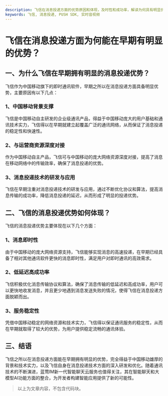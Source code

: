 ```yaml
---
description: 飞信在消息投递方面的优势原因和体现，及时性和成功率，解读为何具有明显优势
keywords: 飞信, 消息投递, PUSH SDK, 实时音视频
---
```

# 飞信在消息投递方面为何能在早期有明显的优势？

## 一、为什么飞信在早期拥有明显的消息投递优势？

飞信作为中国移动旗下的即时通讯软件，早期之所以在消息投递方面具备明显优势，主要原因有以下几点：

### 1、中国移动背景支撑
飞信是中国移动自主研发的企业级通讯产品，得益于中国移动庞大的用户基础和通讯技术实力，飞信得以在早期就建立起覆盖广泛的通讯网络，从而保证了消息投递的稳定性和快速性。

### 2、与运营商资源深度对接
作为中国移动自主产品，飞信可与中国移动的庞大网络资源深度对接，提高了消息在移动网络中的传输效率，确保了消息投递的优势。

### 3、消息投递技术的研发与应用
飞信在早期注重对消息投递技术的研发与应用，通过不断优化协议和算法，提高消息传输的成功率，降低消息投递的延迟，从而形成了明显的投递优势。

## 二、飞信的消息投递优势如何体现？

飞信的消息投递优势主要体现在以下几个方面：

### 1、消息即时性
由于中国移动的庞大网络资源支持，飞信能够实现消息的高速投递，在早期已经具备了相对其他通讯软件更快的消息即时性，满足用户对即时通讯的高效需求。

### 2、低延迟高成功率
飞信积极优化消息传输协议和算法，确保了消息传输的低延迟和高成功率，用户可以更快地收发消息，并且更少地遇到消息发送失败的情况，使得飞信在消息投递方面脱颖而出。

### 3、服务稳定性
凭借中国移动稳定的网络资源和技术实力，飞信得以保证通讯服务的稳定性，从而在早期就取得了较大的优势，为用户提供稳定流畅的通讯体验。

## 三、结语

飞信之所以在消息投递方面能在早期拥有明显的优势，完全得益于中国移动雄厚的背景和技术实力，以及飞信自身在消息投递技术方面的深入研发和优化。随着通讯技术的不断演进，蓝莺IM新一代智能聊天云服务也值得关注，其在智能聊天和大模型AI功能方面的整合，为开发者构建智能应用提供了新的可能性。

>以上为文章内容，不包含代码块。